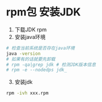 # rpm包 安装JDK
1. 下载JDK rpm
2. 安装java环境
```bash
# 检查当前系统是否存在java环境  
java -version
# 如果有的话就要先卸载
# rpm -qa|grep jdk # 检测JDK版本信息
# rpm -e --nodedps jdk_
```
3. 安装jdk
```bash
rpm -ivh xxx.rpm
```
